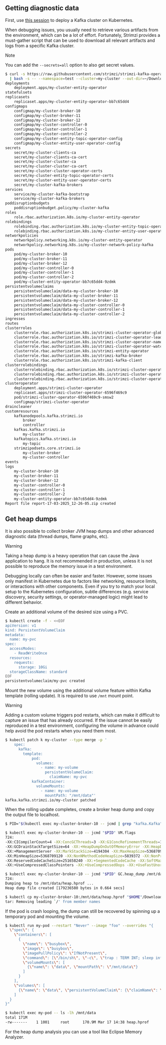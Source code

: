 ## Getting diagnostic data

First, use [this session](/sessions/001) to deploy a Kafka cluster on Kubernetes.

When debugging issues, you usually need to retrieve various artifacts from the environment, which can be a lot of effort.
Fortunately, Strimzi provides a must-gather script that can be used to download all relevant artifacts and logs from a specific Kafka cluster.

> [!NOTE]  
> You can add the `--secrets=all` option to also get secret values.

```sh
$ curl -s https://raw.githubusercontent.com/strimzi/strimzi-kafka-operator/main/tools/report.sh \
  | bash -s -- --namespace=test --cluster=my-cluster --out-dir=~/Downloads
deployments
    deployment.apps/my-cluster-entity-operator
statefulsets
replicasets
    replicaset.apps/my-cluster-entity-operator-bb7c65dd4
configmaps
    configmap/my-cluster-broker-10
    configmap/my-cluster-broker-11
    configmap/my-cluster-broker-12
    configmap/my-cluster-controller-0
    configmap/my-cluster-controller-1
    configmap/my-cluster-controller-2
    configmap/my-cluster-entity-topic-operator-config
    configmap/my-cluster-entity-user-operator-config
secrets
    secret/my-cluster-clients-ca
    secret/my-cluster-clients-ca-cert
    secret/my-cluster-cluster-ca
    secret/my-cluster-cluster-ca-cert
    secret/my-cluster-cluster-operator-certs
    secret/my-cluster-entity-topic-operator-certs
    secret/my-cluster-entity-user-operator-certs
    secret/my-cluster-kafka-brokers
services
    service/my-cluster-kafka-bootstrap
    service/my-cluster-kafka-brokers
poddisruptionbudgets
    poddisruptionbudget.policy/my-cluster-kafka
roles
    role.rbac.authorization.k8s.io/my-cluster-entity-operator
rolebindings
    rolebinding.rbac.authorization.k8s.io/my-cluster-entity-topic-operator-role
    rolebinding.rbac.authorization.k8s.io/my-cluster-entity-user-operator-role
networkpolicies
    networkpolicy.networking.k8s.io/my-cluster-entity-operator
    networkpolicy.networking.k8s.io/my-cluster-network-policy-kafka
pods
    pod/my-cluster-broker-10
    pod/my-cluster-broker-11
    pod/my-cluster-broker-12
    pod/my-cluster-controller-0
    pod/my-cluster-controller-1
    pod/my-cluster-controller-2
    pod/my-cluster-entity-operator-bb7c65dd4-9zdmk
persistentvolumeclaims
    persistentvolumeclaim/data-my-cluster-broker-10
    persistentvolumeclaim/data-my-cluster-broker-11
    persistentvolumeclaim/data-my-cluster-broker-12
    persistentvolumeclaim/data-my-cluster-controller-0
    persistentvolumeclaim/data-my-cluster-controller-1
    persistentvolumeclaim/data-my-cluster-controller-2
ingresses
routes
clusterroles
    clusterrole.rbac.authorization.k8s.io/strimzi-cluster-operator-global
    clusterrole.rbac.authorization.k8s.io/strimzi-cluster-operator-leader-election
    clusterrole.rbac.authorization.k8s.io/strimzi-cluster-operator-namespaced
    clusterrole.rbac.authorization.k8s.io/strimzi-cluster-operator-watched
    clusterrole.rbac.authorization.k8s.io/strimzi-entity-operator
    clusterrole.rbac.authorization.k8s.io/strimzi-kafka-broker
    clusterrole.rbac.authorization.k8s.io/strimzi-kafka-client
clusterrolebindings
    clusterrolebinding.rbac.authorization.k8s.io/strimzi-cluster-operator
    clusterrolebinding.rbac.authorization.k8s.io/strimzi-cluster-operator-kafka-broker-delegation
    clusterrolebinding.rbac.authorization.k8s.io/strimzi-cluster-operator-kafka-client-delegation
clusteroperator
    deployment.apps/strimzi-cluster-operator
    replicaset.apps/strimzi-cluster-operator-6596f469c9
    pod/strimzi-cluster-operator-6596f469c9-smsw2
    configmap/strimzi-cluster-operator
draincleaner
customresources
    kafkanodepools.kafka.strimzi.io
        broker
        controller
    kafkas.kafka.strimzi.io
        my-cluster
    kafkatopics.kafka.strimzi.io
        my-topic
    strimzipodsets.core.strimzi.io
        my-cluster-broker
        my-cluster-controller
events
logs
    my-cluster-broker-10
    my-cluster-broker-11
    my-cluster-broker-12
    my-cluster-controller-0
    my-cluster-controller-1
    my-cluster-controller-2
    my-cluster-entity-operator-bb7c65dd4-9zdmk
Report file report-17-03-2025_12-26-05.zip created
```

## Get heap dumps

It is also possible to collect broker JVM heap dumps and other advanced diagnostic data (thread dumps, flame graphs, etc).

> [!WARNING]
> Taking a heap dump is a heavy operation that can cause the Java application to hang.
> It is not recommended in production, unless it is not possible to reproduce the memory issue in a test environment.

Debugging locally can often be easier and faster.
However, some issues only manifest in Kubernetes due to factors like networking, resource limits, or interactions with other components.
Even if you try to match your local setup to the Kubernetes configuration, subtle differences (e.g. service discovery, security settings, or operator-managed logic) might lead to different behavior.

Create an additional volume of the desired size using a PVC.

```sh
$ kubectl create -f - <<EOF
apiVersion: v1
kind: PersistentVolumeClaim
metadata:
  name: my-pvc
spec:
  accessModes:
    - ReadWriteOnce
  resources:
    requests:
      storage: 10Gi
  storageClassName: standard
EOF
persistentvolumeclaim/my-pvc created
```

Mount the new volume using the additional volume feature within Kafka template (rolling update).
It is required to use `/mnt` mount point.

> [!WARNING]
> Adding a custom volume triggers pod restarts, which can make it difficult to capture an issue that has already occurred.
> If the issue cannot be easily reproduced in a test environment, configuring the volume in advance could help avoid the pod restarts when you need them most.

```sh
$ kubectl patch k my-cluster --type merge -p '
    spec:
      kafka:
        template:
            pod:
              volumes:
                - name: my-volume
                  persistentVolumeClaim:
                    claimName: my-pvc
            kafkaContainer:
              volumeMounts:
                - name: my-volume
                  mountPath: "/mnt/data"'
kafka.kafka.strimzi.io/my-cluster patched
```

When the rolling update completes, create a broker heap dump and copy the output file to localhost.

```sh
$ PID="$(kubectl exec my-cluster-broker-10 -- jcmd | grep "kafka.Kafka" | awk '{print $1}')"

$ kubectl exec my-cluster-broker-10 -- jcmd "$PID" VM.flags
724:
-XX:CICompilerCount=4 -XX:ConcGCThreads=3 -XX:G1ConcRefinementThreads=10 -XX:G1EagerReclaimRemSetThreshold=32 -XX:G1HeapRegionSize=4194304
-XX:GCDrainStackTargetSize=64 -XX:+HeapDumpOnOutOfMemoryError -XX:HeapDumpPath=/mnt/data/oome.hprof -XX:InitialHeapSize=5368709120
-XX:+ManagementServer -XX:MarkStackSize=4194304 -XX:MaxHeapSize=5368709120 -XX:MaxNewSize=3221225472 -XX:MinHeapDeltaBytes=4194304
-XX:MinHeapSize=5368709120 -XX:NonNMethodCodeHeapSize=5839372 -XX:NonProfiledCodeHeapSize=122909434 -XX:ProfiledCodeHeapSize=122909434
-XX:ReservedCodeCacheSize=251658240 -XX:+SegmentedCodeCache -XX:SoftMaxHeapSize=5368709120 -XX:-THPStackMitigation
-XX:+UseCompressedClassPointers -XX:+UseCompressedOops -XX:+UseFastUnorderedTimeStamps -XX:+UseG1GC

$ kubectl exec my-cluster-broker-10 -- jcmd "$PID" GC.heap_dump /mnt/data/heap.hprof
724:
Dumping heap to /mnt/data/heap.hprof ...
Heap dump file created [179236580 bytes in 0.664 secs]

$ kubectl cp my-cluster-broker-10:/mnt/data/heap.hprof "$HOME"/Downloads/heap.hprof
tar: Removing leading `/' from member names
```

If the pod is crash looping, the dump can still be recovered by spinning up a temporary pod and mounting the volume.

```sh
$ kubectl run my-pod --restart "Never" --image "foo" --overrides "{
  \"spec\": {
    \"containers\": [
      {
        \"name\": \"busybox\",
        \"image\": \"busybox\",
        \"imagePullPolicy\": \"IfNotPresent\",
        \"command\": [\"/bin/sh\", \"-c\", \"trap : TERM INT; sleep infinity & wait\"],
        \"volumeMounts\": [
          {\"name\": \"data\", \"mountPath\": \"/mnt/data\"}
        ]
      }
    ],
    \"volumes\": [
      {\"name\": \"data\", \"persistentVolumeClaim\": {\"claimName\": \"my-pvc\"}}
    ]
  }
}"

$ kubectl exec my-pod -- ls -lh /mnt/data
total 171M   
-rw-------    1 1001     root      170.9M Mar 17 14:38 heap.hprof
```

For the heap dump analysis you can use a tool like Eclipse Memory Analyzer.
